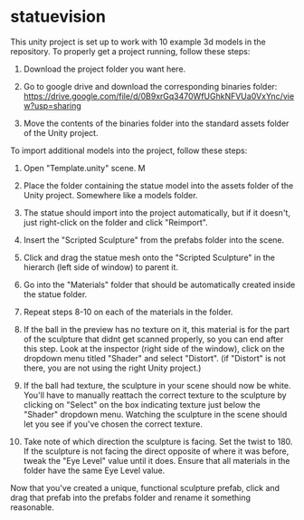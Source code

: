 # statuevision
This unity project is set up to work with 10 example 3d models in the repository. To properly get a project running, follow these steps:

1. Download the project folder you want here. 

2. Go to google drive and download the corresponding binaries folder: https://drive.google.com/file/d/0B9xrGq3470WfUGhkNFVUa0VxYnc/view?usp=sharing

3. Move the contents of the binaries folder into the standard assets folder of the Unity project.

To import additional models into the project, follow these steps:

1. Open "Template.unity" scene. M

2. Place the folder containing the statue model into the assets folder of the Unity project. Somewhere like a models folder.

3. The statue should import into the project automatically, but if it doesn't, just right-click on the folder and click "Reimport".

4. Insert the "Scripted Sculpture" from the prefabs folder into the scene. 

5. Click and drag the statue mesh onto the "Scripted Sculpture" in the hierarch (left side of window) to parent it. 
6. Go into the "Materials" folder that should be automatically created inside the statue folder.

7. Repeat steps 8-10 on each of the materials in the folder.

8. If the ball in the preview has no texture on it, this material is for the part of the sculpture that didnt get scanned properly, so you can end after this step. Look at the inspector (right side of the window), click on the dropdown menu titled "Shader" and select "Distort". (if "Distort" is not there, you are not using the right Unity project.)

9. If the ball had texture, the sculpture in your scene should now be white. You'll have to manually reattach the correct texture to the sculpture by clicking on "Select" on the box indicating texture just below the "Shader" dropdown menu. Watching the sculpture in the scene should let you see if you've chosen the correct texture.

10. Take note of which direction the sculpture is facing. Set the twist to 180. If the sculpture is not facing the direct opposite of where it was before, tweak the "Eye Level" value until it does. Ensure that all materials in the folder have the same Eye Level value.

Now that you've created a unique, functional sculpture prefab, click and drag that prefab into the prefabs folder and rename it something reasonable.
